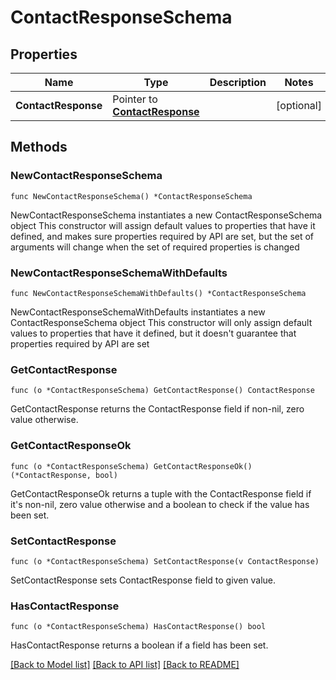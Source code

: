 # ContactResponseSchema

## Properties

Name | Type | Description | Notes
------------ | ------------- | ------------- | -------------
**ContactResponse** | Pointer to [**ContactResponse**](ContactResponse.md) |  | [optional] 

## Methods

### NewContactResponseSchema

`func NewContactResponseSchema() *ContactResponseSchema`

NewContactResponseSchema instantiates a new ContactResponseSchema object
This constructor will assign default values to properties that have it defined,
and makes sure properties required by API are set, but the set of arguments
will change when the set of required properties is changed

### NewContactResponseSchemaWithDefaults

`func NewContactResponseSchemaWithDefaults() *ContactResponseSchema`

NewContactResponseSchemaWithDefaults instantiates a new ContactResponseSchema object
This constructor will only assign default values to properties that have it defined,
but it doesn't guarantee that properties required by API are set

### GetContactResponse

`func (o *ContactResponseSchema) GetContactResponse() ContactResponse`

GetContactResponse returns the ContactResponse field if non-nil, zero value otherwise.

### GetContactResponseOk

`func (o *ContactResponseSchema) GetContactResponseOk() (*ContactResponse, bool)`

GetContactResponseOk returns a tuple with the ContactResponse field if it's non-nil, zero value otherwise
and a boolean to check if the value has been set.

### SetContactResponse

`func (o *ContactResponseSchema) SetContactResponse(v ContactResponse)`

SetContactResponse sets ContactResponse field to given value.

### HasContactResponse

`func (o *ContactResponseSchema) HasContactResponse() bool`

HasContactResponse returns a boolean if a field has been set.


[[Back to Model list]](../README.md#documentation-for-models) [[Back to API list]](../README.md#documentation-for-api-endpoints) [[Back to README]](../README.md)


